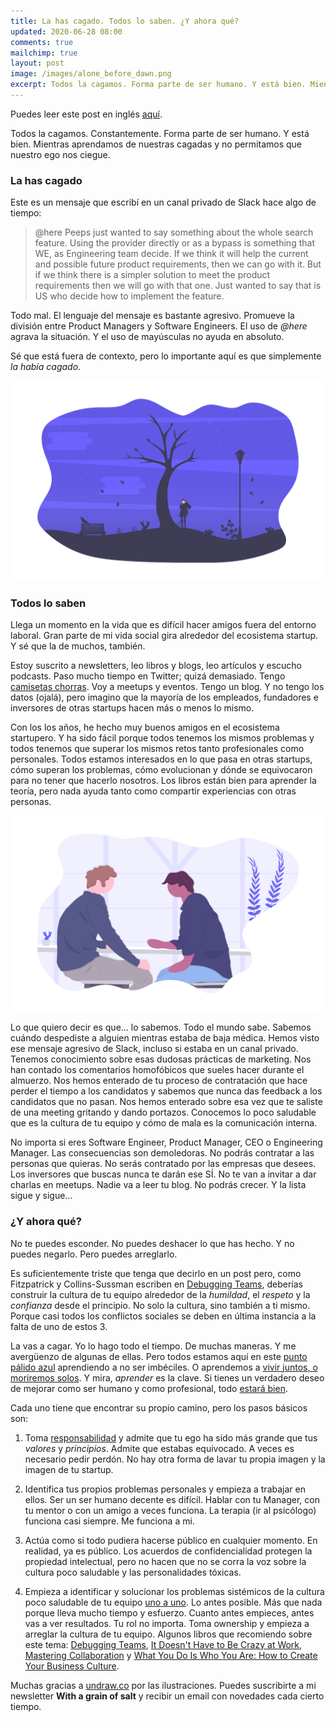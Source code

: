 ```yaml
---
title: La has cagado. Todos lo saben. ¿Y ahora qué?
updated: 2020-06-28 08:00
comments: true
mailchimp: true
layout: post
image: /images/alone_before_dawn.png
excerpt: Todos la cagamos. Forma parte de ser humano. Y está bien. Mientras aprendamos de nuestras cagadas y no permitamos que nuestro ego nos ciegue.
---
```


Puedes leer este post en inglés [aquí](/fucked-up-everybody-knows.md).

Todos la cagamos. Constantemente. Forma parte de ser humano. Y está bien. Mientras aprendamos de nuestras cagadas y no permitamos que nuestro ego nos ciegue.

### La has cagado

Este es un mensaje que escribí en un canal privado de Slack hace algo de tiempo:

> @here Peeps just wanted to say something about the whole search feature. Using the provider directly or as a bypass is something that WE, as Engineering team decide. If we think it will help the current and possible future product requirements, then we can go with it. But if we think there is a simpler solution to meet the product requirements then we will go with that one. Just wanted to say that is US who decide how to implement the feature.

Todo mal. El lenguaje del mensaje es bastante agresivo. Promueve la división entre Product Managers y Software Engineers. El uso de _@here_ agrava la situación. Y el uso de mayúsculas no ayuda en absoluto.

Sé que está fuera de contexto, pero lo importante aquí es que simplemente _la había cagado_.

![](/images/alone_before_dawn.png)

### Todos lo saben

Llega un momento en la vida que es difícil hacer amigos fuera del entorno laboral. Gran parte de mi vida social gira alrededor del ecosistema startup. Y sé que la de muchos, también.

Estoy suscrito a newsletters, leo libros y blogs, leo artículos y escucho podcasts. Paso mucho tiempo en Twitter; quizá demasiado. Tengo [camisetas chorras](https://twitter.com/stanete/status/1270635771452706817). Voy a meetups y eventos. Tengo un blog. Y no tengo los datos (ojalá), pero imagino que la mayoría de los empleados, fundadores e inversores de otras startups hacen más o menos lo mismo.

Con los los años, he hecho muy buenos amigos en el ecosistema startupero. Y ha sido fácil porque todos tenemos los mismos problemas y todos tenemos que superar los mismos retos tanto profesionales como personales. Todos estamos interesados en lo que pasa en otras startups, cómo superan los problemas, cómo evolucionan y dónde se equivocaron para no tener que hacerlo nosotros. Los libros están bien para aprender la teoría, pero nada ayuda tanto como compartir experiencias con otras personas.

![](/images/conversation.png)

Lo que quiero decir es que... lo sabemos. Todo el mundo sabe. Sabemos cuándo despediste a alguien mientras estaba de baja médica. Hemos visto ese mensaje agresivo de Slack, incluso si estaba en un canal privado. Tenemos conocimiento sobre esas dudosas prácticas de marketing. Nos han contado los comentarios homofóbicos que sueles hacer durante el almuerzo. Nos hemos enterado de tu proceso de contratación que hace perder el tiempo a los candidatos y sabemos que nunca das feedback a los candidatos que no pasan. Nos hemos enterado sobre esa vez que te saliste de una meeting gritando y dando portazos. Conocemos lo poco saludable que es la cultura de tu equipo y cómo de mala es la comunicación interna.

No importa si eres Software Engineer, Product Manager, CEO o Engineering Manager. Las consecuencias son demoledoras. No podrás contratar a las personas que quieras. No serás contratado por las empresas que desees. Los inversores que buscas nunca te darán ese SÍ. No te van a invitar a dar charlas en meetups. Nadie va a leer tu blog. No podrás crecer. Y la lista sigue y sigue...

### ¿Y ahora qué?

No te puedes esconder. No puedes deshacer lo que has hecho. Y no puedes negarlo. Pero puedes arreglarlo.

Es suficientemente triste que tenga que decirlo en un post pero, como Fitzpatrick y Collins-Sussman escriben en [Debugging Teams](https://www.oreilly.com/library/view/debugging-teams/9781491932049/), deberías construir la cultura de tu equipo alrededor de la _humildad_, el _respeto_ y la _confianza_ desde el principio. No solo la cultura, sino también a ti mismo. Porque casi todos los conflictos sociales se deben en última instancia a la falta de uno de estos 3.

La vas a cagar. Yo lo hago todo el tiempo. De muchas maneras. Y me avergüenzo de algunas de ellas. Pero todos estamos aquí en este [punto pálido azul](https://www.youtube.com/watch?v=wupToqz1e2g) aprendiendo a no ser imbéciles. O aprendemos a [vivir juntos, o moriremos solos](https://www.youtube.com/watch?v=7QnujP4LDhI). Y mira, _aprender_ es la clave. Si tienes un verdadero deseo de mejorar como ser humano y como profesional, todo [estará bien](https://www.youtube.com/watch?v=OD3F7J2PeYU).

Cada uno tiene que encontrar su propio camino, pero los pasos básicos son:

1. Toma [responsabilidad](https://www.youtube.com/watch?v=qd10-f9bzu0) y admite que tu ego ha sido más grande que tus _valores_ y _principios_. Admite que estabas equivocado. A veces es necesario pedir perdón. No hay otra forma de lavar tu propia imagen y la imagen de tu startup.

2. Identifica tus propios problemas personales y empieza a trabajar en ellos. Ser un ser humano decente es difícil. Hablar con tu Manager, con tu mentor o con un amigo a veces funciona. La terapia (ir al psicólogo) funciona casi siempre. Me funciona a mi.

3. Actúa como si todo pudiera hacerse público en cualquier momento. En realidad, ya es público. Los acuerdos de confidencialidad protegen la propiedad intelectual, pero no hacen que no se corra la voz sobre la cultura poco saludable y las personalidades tóxicas.

4. Empieza a identificar y solucionar los problemas sistémicos de la cultura poco saludable de tu equipo [uno a uno](https://twitter.com/JonErlichman/status/1276618589441835008). Lo antes posible. Más que nada porque lleva mucho tiempo y esfuerzo. Cuanto antes empieces, antes vas a ver resultados. Tu rol no importa. Toma ownership y empieza a arreglar la cultura de tu equipo. Algunos libros que recomiendo sobre este tema: [Debugging Teams](https://www.oreilly.com/library/view/debugging-teams/9781491932049/), [It Doesn't Have to Be Crazy at Work](https://basecamp.com/books/calm), [Mastering Collaboration](https://www.oreilly.com/library/view/mastering-collaboration/9781492041726/) y [What You Do Is Who You Are: How to Create Your Business Culture](https://www.amazon.com/What-You-Do-Who-Are/dp/0062871331/).

Muchas gracias a [undraw.co](https://undraw.co) por las ilustraciones. Puedes suscribirte a mi newsletter **With a grain of salt** y recibir un email con novedades cada cierto tiempo.

